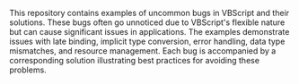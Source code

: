 This repository contains examples of uncommon bugs in VBScript and their solutions.  These bugs often go unnoticed due to VBScript's flexible nature but can cause significant issues in applications.  The examples demonstrate issues with late binding, implicit type conversion, error handling, data type mismatches, and resource management.  Each bug is accompanied by a corresponding solution illustrating best practices for avoiding these problems.
